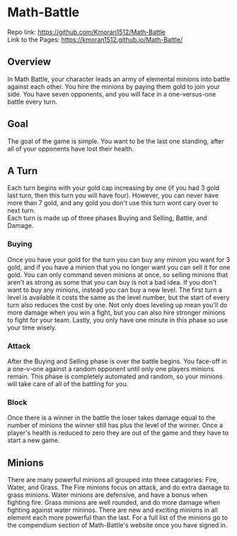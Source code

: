 # Math-Battle

Repo link: https://github.com/Kmoran1512/Math-Battle <br/>
Link to the Pages: https://kmoran1512.github.io/Math-Battle/

## Overview
  
  In Math Battle, your character leads an army of elemental minions into battle against each other. You hire the minions by paying them gold to join your side. You have seven opponents, and you will face in a one-versus-one battle every turn.
  
## Goal
  
  The goal of the game is simple. You want to be the last one standing, after all of your opponents have lost their health.

## A Turn

  Each turn begins with your gold cap increasing by one (if you had 3 gold last turn, then this turn you will have four). However, you can never have more than 7 gold, and any gold you don't use this turn wont cary over to next turn. <br/>
  Each turn is made up of three phases Buying and Selling, Battle, and Damage.

### Buying

  Once you have your gold for the turn you can buy any minion you want for 3 gold, and if you have a minion that you no longer want you can sell it for one gold. You can only command seven minions at once, so selling minions that aren't as strong as some that you can buy is not a bad idea.
  If you don't want to buy any minions, instead you can buy a new level. The first turn a level is available it costs the same as the level number, but the start of every turn also reduces the cost by one. Not only does leveling up mean you'll do more damage when you win a fight, but you can also hire stronger minions to fight for your team.
  Lastly, you only have one minute in this phase so use your time wisely.

### Attack

  After the Buying and Selling phase is over the battle begins. You face-off in a one-v-one against a random opponent until only one players minions remain.
  This phase is completely automated and random, so your minions will take care of all of the battling for you.

### Block

  Once there is a winner in the battle the loser takes damage equal to the number of minions the winner still has plus the level of the winner. Once a player's health is reduced to zero they are out of the game and they have to start a new game.

## Minions

  There are many powerful minions all grouped into three catagories: Fire, Water, and Grass. The Fire minions focus on attack, and do extra damage to grass minions. Water minions are defensive, and have a bonus when fighting fire. Grass minions are well rounded, and do more damage when fighting against water mininos.
  There are new and exciting minions in all element each more powerful than the last. For a full list of the minions go to the compendium section of Math-Battle's website once you have signed in.

